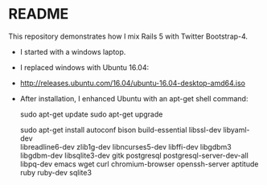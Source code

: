 # README

This repository demonstrates how I mix Rails 5 with Twitter Bootstrap-4.

* I started with a windows laptop.

* I replaced windows with Ubuntu 16.04:

* http://releases.ubuntu.com/16.04/ubuntu-16.04-desktop-amd64.iso

* After installation, I enhanced Ubuntu with an apt-get shell command:

    sudo apt-get update
    sudo apt-get upgrade
    
    sudo apt-get install autoconf bison build-essential libssl-dev libyaml-dev \
    libreadline6-dev zlib1g-dev libncurses5-dev libffi-dev libgdbm3       \
    libgdbm-dev libsqlite3-dev gitk postgresql postgresql-server-dev-all  \
    libpq-dev emacs wget curl chromium-browser openssh-server aptitude    \
    ruby ruby-dev sqlite3



